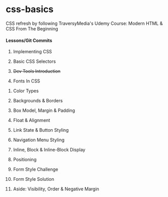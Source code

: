 # css-basics

CSS refresh by following TraversyMedia's Udemy Course: Modern HTML & CSS From The Beginning

#### Lessons/Git Commits

1. Implementing CSS

1. Basic CSS Selectors

1. ~~Dev Tools Introduction~~

1. Fonts In CSS
<!-- START VIDEO HERE -->
<!-- START VIDEO HERE -->
<!-- START VIDEO HERE -->

1. Color Types

1. Backgrounds & Borders

1. Box Model, Margin & Padding

1. Float & Alignment

1. Link State & Button Styling

1. Navigation Menu Styling

1. Inline, Block & Inline-Block Display

1. Positioning

1. Form Style Challenge

1. Form Style Solution

1. Aside: Visibility, Order & Negative Margin